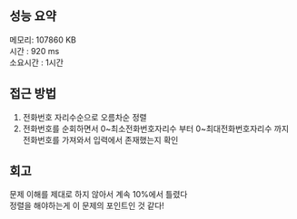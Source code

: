 
## 성능 요약
메모리: 107860 KB  
시간 : 920 ms  
소요시간 : 1시간  


## 접근 방법
1. 전화번호 자리수순으로 오름차순 정렬  
2. 전화번호를 순회하면서 0~최소전화번호자리수 부터 0~최대전화번호자리수 까지 전화번호를 가져와서 입력에서 존재했는지 확인  


## 회고
문제 이해를 제대로 하지 않아서 계속 10%에서 틀렸다  
정렬을 해야하는게 이 문제의 포인트인 것 같다!  
